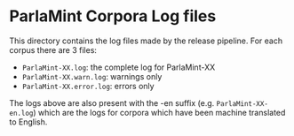 # ParlaMint Corpora Log files

This directory contains the log files made by the release pipeline.
For each corpus there are 3 files:
* `ParlaMint-XX.log`: the complete log for ParlaMint-XX
* `ParlaMint-XX.warn.log`: warnings only
* `ParlaMint-XX.error.log`: errors only

The logs above are also present with the -en suffix (e.g. `ParlaMint-XX-en.log`) which are the logs for corpora
which have been machine translated to English.
